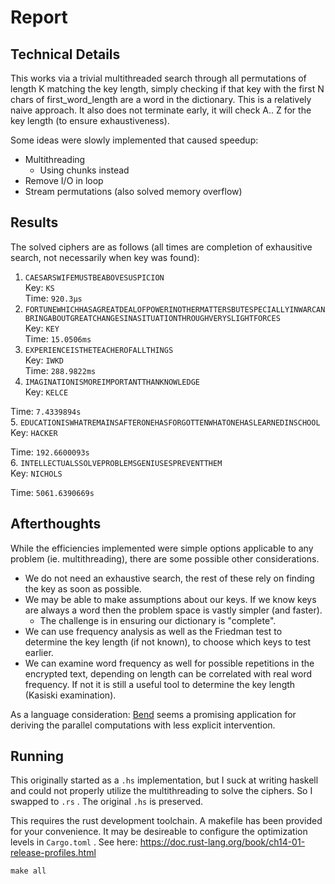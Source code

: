 # Report

## Technical Details

This works via a trivial multithreaded search through all permutations of length K matching the key length, simply checking if that key with the
first N chars of first_word_length are a word in the dictionary. This is a relatively naive approach. It also does not terminate early, it will check A.. Z for the key length (to ensure exhaustiveness).

Some ideas were slowly implemented that caused speedup:
* Multithreading
  + Using chunks instead
* Remove I/O in loop
* Stream permutations (also solved memory overflow)

## Results

The solved ciphers are as follows (all times are completion of exhausitive search, not necessarily when key was found):
1. <block>`CAESARSWIFEMUSTBEABOVESUSPICION`<br>
  Key: `KS` <br>
  Time: `920.3µs` </block>
2. <block>`FORTUNEWHICHHASAGREATDEALOFPOWERINOTHERMATTERSBUTESPECIALLYINWARCANBRINGABOUTGREATCHANGESINASITUATIONTHROUGHVERYSLIGHTFORCES`<br>
  Key: `KEY` <br>
  Time: `15.0506ms` </block>
3. <block>`EXPERIENCEISTHETEACHEROFALLTHINGS`<br>
  Key: `IWKD` <br>
  Time: `288.9822ms` </block>
4. <block>`IMAGINATIONISMOREIMPORTANTTHANKNOWLEDGE`<br>
  Key: `KELCE`

  Time: `7.4339894s` <br>
5. <block>`EDUCATIONISWHATREMAINSAFTERONEHASFORGOTTENWHATONEHASLEARNEDINSCHOOL`<br>
  Key: `HACKER`

  Time: `192.6600093s` <br></block>
6. <block>`INTELLECTUALSSOLVEPROBLEMSGENIUSESPREVENTTHEM`<br>
  Key: `NICHOLS`

  Time: `5061.6390669s` <br>

## Afterthoughts

While the efficiencies implemented were simple options applicable to any problem (ie. multithreading), there are some possible other considerations.
* We do not need an exhaustive search, the rest of these rely on finding the key as soon as possible.
* We may be able to make assumptions about our keys. If we know keys are always a word then the problem space is vastly simpler (and faster).
  + The challenge is in ensuring our dictionary is "complete".
* We can use frequency analysis as well as the Friedman test to determine the key length (if not known), to choose which keys to test earlier.
* We can examine word frequency as well for possible repetitions in the encrypted text, depending on length can be correlated with real
  word frequency. If not it is still a useful tool to determine the key length (Kasiski examination).

As a language consideration: [Bend](https://github.com/HigherOrderCO/Bend) seems a promising application for deriving the parallel computations
with less explicit intervention.

## Running

This originally started as a `.hs` implementation, but I suck at writing haskell and could not properly utilize the multithreading to
solve the ciphers. So I swapped to `.rs` . The original `.hs` is preserved.

This requires the rust development toolchain. A makefile has been provided for your convenience. It may be desireable to configure
the optimization levels in `Cargo.toml` . See here: https://doc.rust-lang.org/book/ch14-01-release-profiles.html

```
make all
```
